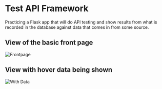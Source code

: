 Test API Framework
===========
Practicing a Flask app that will do API testing and show results from what is recorded in the database against data that comes in from some source.

View of the basic front page
-------

![Frontpage](https://raw.github.com/davidfic/api_testing/screenshots/api-framework.png "Frontpage")

View with hover data being shown
---------

![With Data](https://raw.github.com/davidfic/api_testing/screenshots/front-page-data.png "With data")
